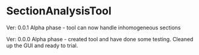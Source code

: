 # SectionAnalysisTool

Ver: 0.0.1
    Alpha phase - tool can now handle inhomogeneous sections
    
Ver: 0.0.0
	Alpha phase - created tool and have done some testing. Cleaned up the GUI and ready to trial.